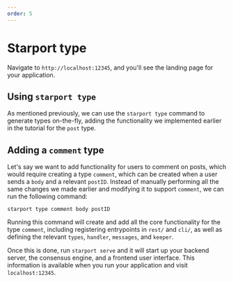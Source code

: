 ```yaml
---
order: 5
---
```


# Starport type

Navigate to `http://localhost:12345`, and you'll see the landing page for your application. 


## Using `starport type`

As mentioned previously, we can use the `starport type` command to generate types on-the-fly, adding the functionality we implemented earlier in the tutorial for the `post` type.

## Adding a `comment` type

Let's say we want to add functionality for users to comment on posts, which would require creating a type `comment`, which can be created when a user sends a `body` and a relevant `postID`. Instead of manually performing all the same changes we made earlier and modifying it to support `comment`, we can run the following command:

```
starport type comment body postID
```

Running this command will create and add all the core functionality for the type `comment`, including registering entrypoints in `rest/` and `cli/`, as well as defining the relevant `types`, `handler`, `messages`, and `keeper`.


Once this is done, run `starport serve` and it will start up your backend server, the consensus engine, and a frontend user interface. This information is available when you run your application and visit `localhost:12345`.

